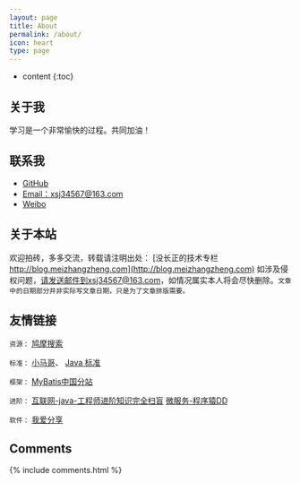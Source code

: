 ```yaml
---
layout: page
title: About
permalink: /about/
icon: heart
type: page
---
```


* content
{:toc}

## 关于我



学习是一个非常愉快的过程。共同加油！


## 联系我

* [GitHub](https://github.com/xsj34567)
* [Email：xsj34567@163.com](xsj34567@163.com)
* [Weibo](xsj34567@163.com)

## 关于本站

欢迎拍砖，多多交流，转载请注明出处： [没长正的技术专栏 http://blog.meizhangzheng.com](http://blog.meizhangzheng.com) 如涉及侵权问题，请发送邮件到xsj34567@163.com，如情况属实本人将会尽快删除。```文章中的日期部分并非实际写文章日期，只是为了文章排版需要。```

## 友情链接

`资源：`
[鸠摩搜索](https://www.jiumodiary.com)



`标准：`
[小马哥](https://github.com/mercyblitz)、
[Java 标准](https://www.jcp.org/en/home/index)


`框架：`
[MyBatis中国分站](http://www.mybatis.cn/)

`进阶：`
[互联网-java-工程师进阶知识完全扫盲](https://doocs.github.io/advanced-java/#/?id=%E4%BA%92%E8%81%94%E7%BD%91-java-%E5%B7%A5%E7%A8%8B%E5%B8%88%E8%BF%9B%E9%98%B6%E7%9F%A5%E8%AF%86%E5%AE%8C%E5%85%A8%E6%89%AB%E7%9B%B2)
[微服务-程序猿DD](http://blog.didispace.com/)

`软件：`
[我爱分享](http://www.zhanshaoyi.com/rjxz.html)

## Comments

{% include comments.html %}
